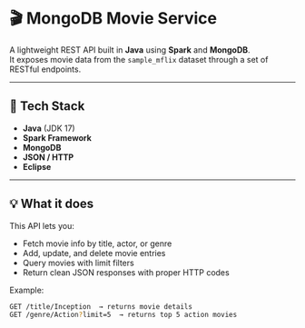 # 🎬 MongoDB Movie Service

A lightweight REST API built in **Java** using **Spark** and **MongoDB**.  
It exposes movie data from the `sample_mflix` dataset through a set of RESTful endpoints.

---

## 🧩 Tech Stack
- **Java** (JDK 17)
- **Spark Framework**
- **MongoDB**
- **JSON / HTTP**
- **Eclipse**

---

## 💡 What it does
This API lets you:
- Fetch movie info by title, actor, or genre  
- Add, update, and delete movie entries  
- Query movies with limit filters  
- Return clean JSON responses with proper HTTP codes

Example:
```bash
GET /title/Inception  → returns movie details  
GET /genre/Action?limit=5  → returns top 5 action movies
